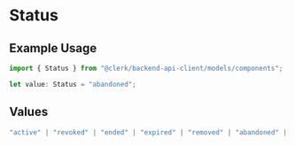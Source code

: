 # Status

## Example Usage

```typescript
import { Status } from "@clerk/backend-api-client/models/components";

let value: Status = "abandoned";
```

## Values

```typescript
"active" | "revoked" | "ended" | "expired" | "removed" | "abandoned" | "replaced" | "pending"
```